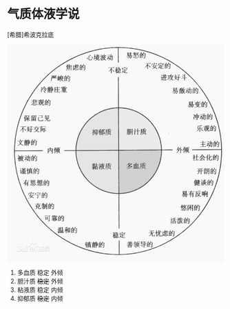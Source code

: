 # 气质体液学说

[希腊]希波克拉底

<img alt='气质体液学说.gif' src='气质体液学说.gif' align='middle' width="%100" height="%100">

1. 多血质 稳定 外倾
2. 胆汁质 ~~稳定~~ 外倾
3. 粘液质 稳定 内倾
4. 抑郁质 ~~稳定~~ 内倾
